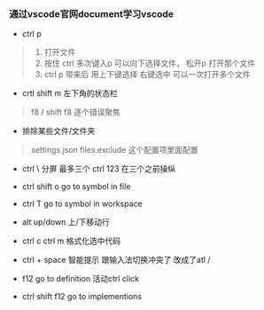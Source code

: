 ### 通过vscode官网document学习vscode


* ctrl p 
> 1. 打开文件 
> 2. 按住 ctrl 多次键入p 可以向下选择文件， 松开p 打开那个文件
> 3. ctrl p 带来后 用上下键选择 右键选中 可以一次打开多个文件

* crtl shift m 左下角的状态栏
> f8 / shift f8 逐个错误聚焦

* 排除某些文件/文件夹 
> settings.json   files.exclude 这个配置项里面配置


* ctrl \ 分屏 最多三个 ctrl 123 在三个之前操纵


* ctrl shift o go to symbol in file

* ctrl T go to symbol in workspace

* alt up/down 上/下移动行

* ctrl c ctrl m 格式化选中代码

* ctrl + space 智能提示 跟输入法切换冲突了 改成了atl / 

* f12 go to definition 活动ctrl click
* ctrl shift f12 go to implementions 



